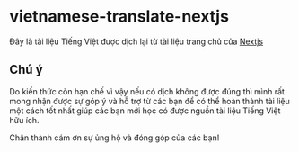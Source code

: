 # vietnamese-translate-nextjs
Đây là tài liệu Tiếng Việt được dịch lại từ tài liệu trang chủ của [Nextjs](https://nextjs.org/docs)

## Chú ý
Do kiến thức còn hạn chế vì vậy nếu có dịch không được đúng thì mình rất mong nhận được sự góp ý và hỗ trợ từ các bạn để có thể hoàn thành tài liệu một cách tốt nhất giúp các bạn mới học có được nguồn tài liệu Tiếng Việt hữu ích.

Chân thành cám ơn sự ủng hộ và đóng góp của các bạn!